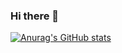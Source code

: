 ### Hi there 👋


[![Anurag's GitHub stats](https://github-readme-stats.vercel.app/api?username=khj3782&show_icons=true&theme=radical)](https://github.com/anuraghazra/github-readme-stats)
<!--[![Top Langs](https://github-readme-stats.vercel.app/api/top-langs/?username=khj3782&layout=compact)](https://github.com/anuraghazra/github-readme-stats)-->

<!--
**khj3782/khj3782** is a ✨ _special_ ✨ repository because its `README.md` (this file) appears on your GitHub profile.

Here are some ideas to get you started:

- 🔭 I’m currently working on ...
- 🌱 I’m currently learning ...
- 👯 I’m looking to collaborate on ...
- 🤔 I’m looking for help with ...
- 💬 Ask me about ...
- 📫 How to reach me: ...
- 😄 Pronouns: ...
- ⚡ Fun fact: ...
-->

